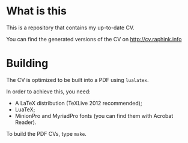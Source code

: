 # What is this

This is a repository that contains my up-to-date CV.

You can find the generated versions of the CV on http://cv.raphink.info

# Building

The CV is optimized to be built into a PDF using `lualatex`.

In order to achieve this, you need:

   * A LaTeX distribution (TeXLive 2012 recommended);
   * LuaTeX;
   * MinionPro and MyriadPro fonts (you can find them with Acrobat Reader).

To build the PDF CVs, type `make`.


